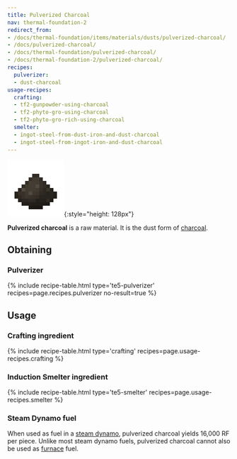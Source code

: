 ```yaml
---
title: Pulverized Charcoal
nav: thermal-foundation-2
redirect_from:
- /docs/thermal-foundation/items/materials/dusts/pulverized-charcoal/
- /docs/pulverized-charcoal/
- /docs/thermal-foundation/pulverized-charcoal/
- /docs/thermal-foundation-2/pulverized-charcoal/
recipes:
  pulverizer:
  - dust-charcoal
usage-recipes:
  crafting:
  - tf2-gunpowder-using-charcoal
  - tf2-phyto-gro-using-charcoal
  - tf2-phyto-gro-rich-using-charcoal
  smelter:
  - ingot-steel-from-dust-iron-and-dust-charcoal
  - ingot-steel-from-ingot-iron-and-dust-charcoal
---
```


![Pulverized charcoal](/assets/images/thermal-foundation-2/dust-charcoal.png){:style="height: 128px"}


**Pulverized charcoal** is a raw material. It is the dust form of
[charcoal](https://minecraft.gamepedia.com/Charcoal).


Obtaining
---------

### Pulverizer
{% include recipe-table.html type='te5-pulverizer' recipes=page.recipes.pulverizer no-result=true %}


Usage
-----

### Crafting ingredient
{% include recipe-table.html type='crafting' recipes=page.usage-recipes.crafting %}

### Induction Smelter ingredient
{% include recipe-table.html type='te5-smelter' recipes=page.usage-recipes.smelter %}

### Steam Dynamo fuel
When used as fuel in a [steam dynamo](/docs/1.12/thermal-expansion-5/steam-dynamo/),
pulverized charcoal yields 16,000 RF per piece. Unlike most steam dynamo fuels,
pulverized charcoal cannot also be used as
[furnace](https://minecraft.gamepedia.com/Furnace) fuel.
